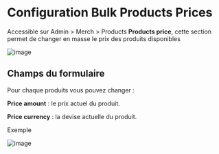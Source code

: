 # Configuration Bulk Products Prices

Accessible sur Admin > Merch > Products **Products price**, cette section permet de changer en masse le prix des produits disponibles

![image](https://github.com/user-attachments/assets/e13749db-afbe-4196-8ba8-170e95a4f186)

## Champs du formulaire

Pour chaque produits vous pouvez changer :

**Price amount** : le prix actuel du produit.

**Price currency** : la devise actuelle du produit.

Exemple

![image](https://github.com/user-attachments/assets/6a311fc1-b5ac-428b-9162-c248a08d8b57)
